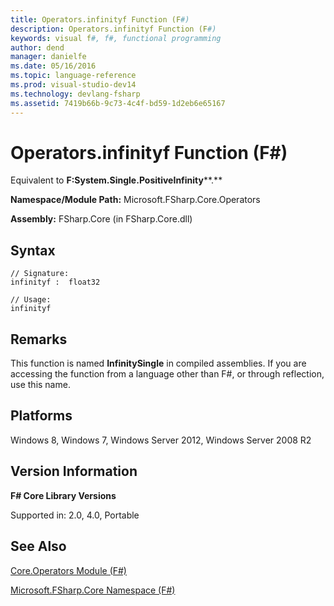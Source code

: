 ```yaml
---
title: Operators.infinityf Function (F#)
description: Operators.infinityf Function (F#)
keywords: visual f#, f#, functional programming
author: dend
manager: danielfe
ms.date: 05/16/2016
ms.topic: language-reference
ms.prod: visual-studio-dev14
ms.technology: devlang-fsharp
ms.assetid: 7419b66b-9c73-4c4f-bd59-1d2eb6e65167 
---
```


# Operators.infinityf Function (F#)

Equivalent to **F:System.Single.PositiveInfinity****.**

**Namespace/Module Path:** Microsoft.FSharp.Core.Operators

**Assembly:** FSharp.Core (in FSharp.Core.dll)


## Syntax

```
// Signature:
infinityf :  float32

// Usage:
infinityf
```

## Remarks
This function is named **InfinitySingle** in compiled assemblies. If you are accessing the function from a language other than F#, or through reflection, use this name.


## Platforms
Windows 8, Windows 7, Windows Server 2012, Windows Server 2008 R2


## Version Information
**F# Core Library Versions**

Supported in: 2.0, 4.0, Portable




## See Also
[Core.Operators Module &#40;F&#35;&#41;](Core.Operators-Module-%5BFSharp%5D.md)

[Microsoft.FSharp.Core Namespace &#40;F&#35;&#41;](Microsoft.FSharp.Core-Namespace-%5BFSharp%5D.md)

